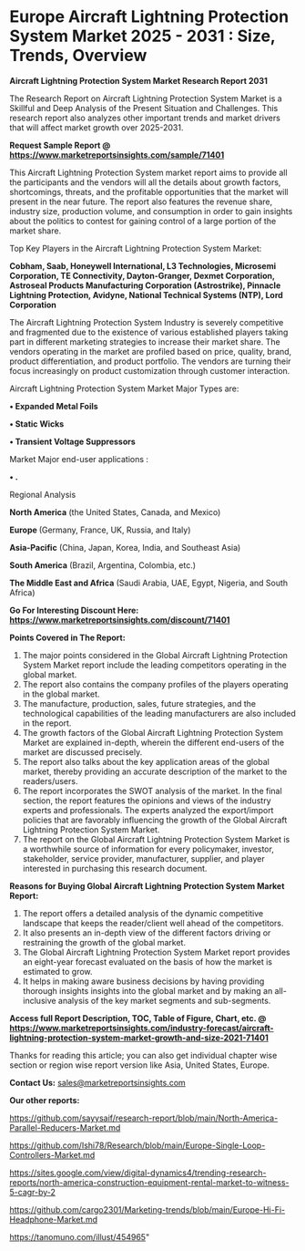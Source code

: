 # Europe Aircraft Lightning Protection System Market 2025 - 2031 : Size, Trends, Overview

<strong>Aircraft Lightning Protection System Market Research Report 2031</strong>

The Research Report on Aircraft Lightning Protection System Market is a Skillful and Deep Analysis of the Present Situation and Challenges. This research report also analyzes other important trends and market drivers that will affect market growth over 2025-2031.

<strong>Request Sample Report @ <a href=https://www.marketreportsinsights.com/sample/71401>https://www.marketreportsinsights.com/sample/71401</a></strong>

This Aircraft Lightning Protection System market report aims to provide all the participants and the vendors will all the details about growth factors, shortcomings, threats, and the profitable opportunities that the market will present in the near future. The report also features the revenue share, industry size, production volume, and consumption in order to gain insights about the politics to contest for gaining control of a large portion of the market share.

Top Key Players in the Aircraft Lightning Protection System Market:

<strong>Cobham, Saab, Honeywell International, L3 Technologies, Microsemi Corporation, TE Connectivity, Dayton-Granger, Dexmet Corporation, Astroseal Products Manufacturing Corporation (Astrostrike), Pinnacle Lightning Protection, Avidyne, National Technical Systems (NTP), Lord Corporation</strong>

The Aircraft Lightning Protection System Industry is severely competitive and fragmented due to the existence of various established players taking part in different marketing strategies to increase their market share. The vendors operating in the market are profiled based on price, quality, brand, product differentiation, and product portfolio. The vendors are turning their focus increasingly on product customization through customer interaction.

Aircraft Lightning Protection System Market Major Types are:

<strong>• Expanded Metal Foils

• Static Wicks

• Transient Voltage Suppressors</strong>

Market Major end-user applications :

<strong>• .</strong>

Regional Analysis

</u><strong><b>North America</b></strong> (the United States, Canada, and Mexico)

<strong><b>Europe </b></strong>(Germany, France, UK, Russia, and Italy)

<strong><b>Asia-Pacific</b></strong> (China, Japan, Korea, India, and Southeast Asia)

<strong><b>South America</b></strong> (Brazil, Argentina, Colombia, etc.)

<strong><b>The Middle East and Africa</b></strong> (Saudi Arabia, UAE, Egypt, Nigeria, and South Africa)

<strong>Go For Interesting Discount Here: <a href=https://www.marketreportsinsights.com/discount/71401>https://www.marketreportsinsights.com/discount/71401</a></strong>

<strong>Points Covered in The Report:</strong>
<ol>
  <li>The major points considered in the Global Aircraft Lightning Protection System Market report include the leading competitors operating in the global market.</li>
  <li>The report also contains the company profiles of the players operating in the global market.</li>
  <li>The manufacture, production, sales, future strategies, and the technological capabilities of the leading manufacturers are also included in the report.</li>
  <li>The growth factors of the Global Aircraft Lightning Protection System Market are explained in-depth, wherein the different end-users of the market are discussed precisely.</li>
  <li>The report also talks about the key application areas of the global market, thereby providing an accurate description of the market to the readers/users.</li>
  <li>The report incorporates the SWOT analysis of the market. In the final section, the report features the opinions and views of the industry experts and professionals. The experts analyzed the export/import policies that are favorably influencing the growth of the Global Aircraft Lightning Protection System Market.</li>
  <li>The report on the Global Aircraft Lightning Protection System Market is a worthwhile source of information for every policymaker, investor, stakeholder, service provider, manufacturer, supplier, and player interested in purchasing this research document.</li>
</ol>
<strong>Reasons for Buying Global Aircraft Lightning Protection System Market Report:</strong>

<ol>
  <li>The report offers a detailed analysis of the dynamic competitive landscape that keeps the reader/client well ahead of the competitors.</li>
  <li>It also presents an in-depth view of the different factors driving or restraining the growth of the global market.</li>
  <li>The Global Aircraft Lightning Protection System Market report provides an eight-year forecast evaluated on the basis of how the market is estimated to grow.</li>
  <li>It helps in making aware business decisions by having providing thorough insights insights into the global market and by making an all-inclusive analysis of the key market segments and sub-segments.</li>
</ol>
<strong>Access full Report Description, TOC, Table of Figure, Chart, etc. @ <a href=https://www.marketreportsinsights.com/industry-forecast/aircraft-lightning-protection-system-market-growth-and-size-2021-71401>https://www.marketreportsinsights.com/industry-forecast/aircraft-lightning-protection-system-market-growth-and-size-2021-71401</a></strong>


Thanks for reading this article; you can also get individual chapter wise section or region wise report version like Asia, United States, Europe.

<strong>Contact Us:</strong>
sales@marketreportsinsights.com

<strong>Our other reports:</strong>

<a href=https://github.com/sayysaif/research-report/blob/main/North-America-Parallel-Reducers-Market.md>https://github.com/sayysaif/research-report/blob/main/North-America-Parallel-Reducers-Market.md</a>

<a href=https://github.com/Ishi78/Research/blob/main/Europe-Single-Loop-Controllers-Market.md>https://github.com/Ishi78/Research/blob/main/Europe-Single-Loop-Controllers-Market.md</a>

<a href=https://sites.google.com/view/digital-dynamics4/trending-research-reports/north-america-construction-equipment-rental-market-to-witness-5-cagr-by-2>https://sites.google.com/view/digital-dynamics4/trending-research-reports/north-america-construction-equipment-rental-market-to-witness-5-cagr-by-2</a>

<a href=https://github.com/cargo2301/Marketing-trends/blob/main/Europe-Hi-Fi-Headphone-Market.md>https://github.com/cargo2301/Marketing-trends/blob/main/Europe-Hi-Fi-Headphone-Market.md</a>

<a href=https://tanomuno.com/illust/454965>https://tanomuno.com/illust/454965</a>"

